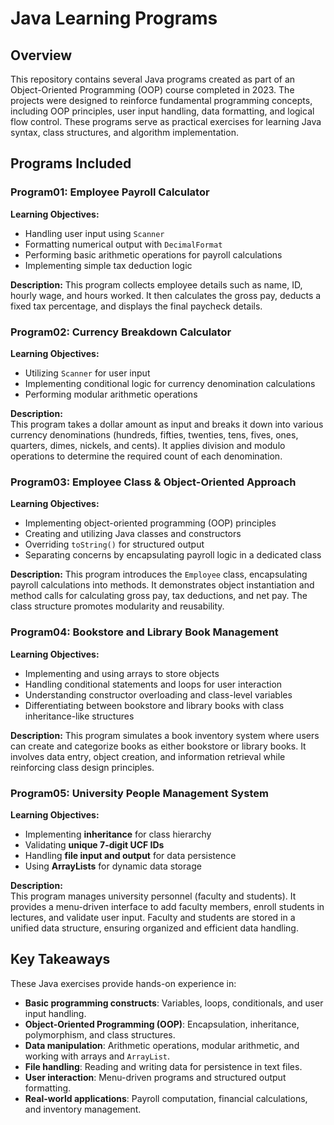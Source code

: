 # Java Learning Programs

## Overview
This repository contains several Java programs created as part of an Object-Oriented Programming (OOP) course completed in 2023. The projects were designed to reinforce fundamental programming concepts, including OOP principles, user input handling, data formatting, and logical flow control. These programs serve as practical exercises for learning Java syntax, class structures, and algorithm implementation.

## Programs Included

### **Program01: Employee Payroll Calculator**
**Learning Objectives:**
- Handling user input using `Scanner`
- Formatting numerical output with `DecimalFormat`
- Performing basic arithmetic operations for payroll calculations
- Implementing simple tax deduction logic

**Description:**
This program collects employee details such as name, ID, hourly wage, and hours worked. It then calculates the gross pay, deducts a fixed tax percentage, and displays the final paycheck details.



### **Program02: Currency Breakdown Calculator**  
**Learning Objectives:**  
- Utilizing `Scanner` for user input  
- Implementing conditional logic for currency denomination calculations  
- Performing modular arithmetic operations  

**Description:**  
This program takes a dollar amount as input and breaks it down into various currency denominations (hundreds, fifties, twenties, tens, fives, ones, quarters, dimes, nickels, and cents). It applies division and modulo operations to determine the required count of each denomination.




### **Program03: Employee Class & Object-Oriented Approach**
**Learning Objectives:**
- Implementing object-oriented programming (OOP) principles
- Creating and utilizing Java classes and constructors
- Overriding `toString()` for structured output
- Separating concerns by encapsulating payroll logic in a dedicated class

**Description:**
This program introduces the `Employee` class, encapsulating payroll calculations into methods. It demonstrates object instantiation and method calls for calculating gross pay, tax deductions, and net pay. The class structure promotes modularity and reusability.



### **Program04: Bookstore and Library Book Management**
**Learning Objectives:**
- Implementing and using arrays to store objects
- Handling conditional statements and loops for user interaction
- Understanding constructor overloading and class-level variables
- Differentiating between bookstore and library books with class inheritance-like structures

**Description:**
This program simulates a book inventory system where users can create and categorize books as either bookstore or library books. It involves data entry, object creation, and information retrieval while reinforcing class design principles.



### **Program05: University People Management System**  
**Learning Objectives:**  
- Implementing **inheritance** for class hierarchy  
- Validating **unique 7-digit UCF IDs**  
- Handling **file input and output** for data persistence  
- Using **ArrayLists** for dynamic data storage  

**Description:**  
This program manages university personnel (faculty and students). It provides a menu-driven interface to add faculty members, enroll students in lectures, and validate user input. Faculty and students are stored in a unified data structure, ensuring organized and efficient data handling.




## Key Takeaways
These Java exercises provide hands-on experience in:  
- **Basic programming constructs**: Variables, loops, conditionals, and user input handling.  
- **Object-Oriented Programming (OOP)**: Encapsulation, inheritance, polymorphism, and class structures.  
- **Data manipulation**: Arithmetic operations, modular arithmetic, and working with arrays and `ArrayList`.  
- **File handling**: Reading and writing data for persistence in text files.  
- **User interaction**: Menu-driven programs and structured output formatting.  
- **Real-world applications**: Payroll computation, financial calculations, and inventory management.


